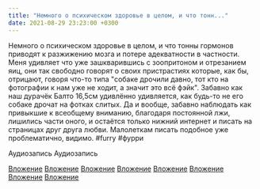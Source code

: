 ```yaml
---
title: "Немного о психическом здоровье в целом, и что тонн..."
date: 2021-08-29 23:23:00 +0300
---
```


Немного о психическом здоровье в целом, и что тонны гормонов приводят к разжижению мозга и потере адекватности в частности.
Меня удивляет что уже зашкварившись с зоопритоном и отрезанием яиц, они так свободно говорят о своих пристрастиях которые, как бы, отрицают, говоря что-то типа "собаке дрочили давно, тот кто на фотографии к нам уже не ходит, а значит это всё фэйк".
Забавно как наш дурачёк Балто 16,5см удивлённо удивляется, как будь-то не его собаке дрочат на фотках слитых.
Да и вообще, забавно наблюдать как привыкшие к всеобщему вниманию, благодаря постоянной лжи, лишились части оного, и остаётся только нижний интернет и писать на страницах друг друга любви. Малолеткам писать подобное уже проблематично, видимо.
#furry #фурри


Аудиозапись
Аудиозапись

[Вложение](/assets/vk_photos/3/nNLYeoxlCEI.jpg)
[Вложение](/assets/vk_photos/3/gnKpRVVacWE.jpg)
[Вложение](/assets/vk_photos/3/CyYZ3Otfeik.jpg)
[Вложение](/assets/vk_photos/3/cHXEqGnF3o8.jpg)
[Вложение](/assets/vk_photos/3/ihf4tbsUKrE.jpg)
[Вложение](/assets/vk_photos/3/dacmDDDlM3o.jpg)
[Вложение](/assets/vk_photos/3/3k6ibjIPZPc.jpg)
[Вложение](/assets/vk_photos/3/pWuNZBrRwFQ.jpg)
